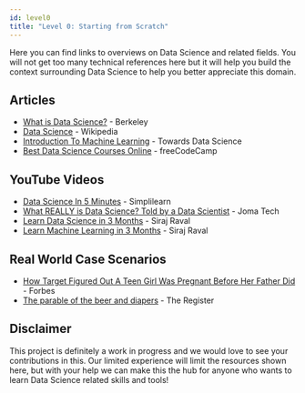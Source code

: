 ```yaml
---
id: level0
title: "Level 0: Starting from Scratch"
---
```


Here you can find links to overviews on Data Science and related fields. You will not get too many technical references here but it will help you build the context surrounding Data Science to help you better appreciate this domain.

## Articles
- [What is Data Science?](https://datascience.berkeley.edu/about/what-is-data-science/) - Berkeley  
- [Data Science](https://en.wikipedia.org/wiki/Data_science) - Wikipedia
- [Introduction To Machine Learning](https://towardsdatascience.com/introduction-to-machine-learning-db7c668822c4) - Towards Data Science
- [Best Data Science Courses Online](https://link.medium.com/qEf3DPUX8S) - freeCodeCamp

## YouTube Videos
- [Data Science In 5 Minutes](https://www.youtube.com/watch?v=X3paOmcrTjQ) - Simplilearn
- [What REALLY is Data Science? Told by a Data Scientist](https://www.youtube.com/watch?v=xC-c7E5PK0Y) - Joma Tech
- [Learn Data Science in 3 Months](https://www.youtube.com/watch?v=9rDhY1P3YLA) - Siraj Raval
- [Learn Machine Learning in 3 Months](https://www.youtube.com/watch?v=Cr6VqTRO1v0&t=91s) - Siraj Raval

## Real World Case Scenarios
- [How Target Figured Out A Teen Girl Was Pregnant Before Her Father Did](https://www.forbes.com/sites/kashmirhill/2012/02/16/how-target-figured-out-a-teen-girl-was-pregnant-before-her-father-did/#ce725fb66686) - Forbes
- [The parable of the beer and diapers](https://www.theregister.co.uk/2006/08/15/beer_diapers/) - The Register

## Disclaimer

This project is definitely a work in progress and we would love to see your contributions in this. Our limited experience will limit the resources shown here, but with your help we can make this the hub for anyone who wants to learn Data Science related skills and tools!
